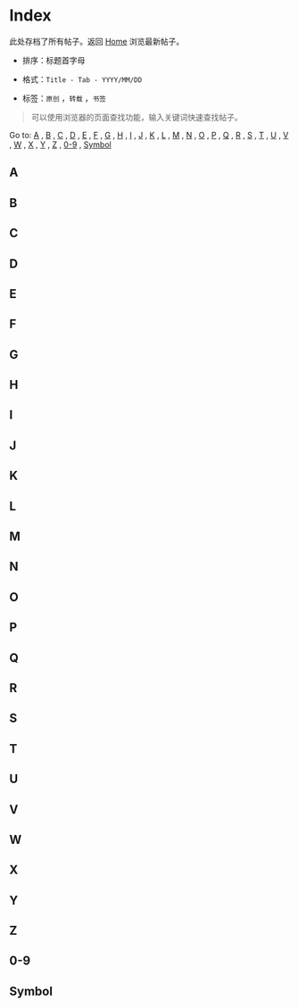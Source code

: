 # Index

此处存档了所有帖子。返回 [Home]() 浏览最新帖子。

- 排序：标题首字母

- 格式：`Title - Tab - YYYY/MM/DD`

- 标签：`原创` ，`转载` ，`书签`

> 可以使用浏览器的页面查找功能，输入关键词快速查找帖子。

Go to: [A](#a) , [B](#b) , [C](#c) , [D](#d) , [E](#e) , [F](#f) , [G](#g) , [H](#h) , [I](#i) , [J](#j) , [K](#k) , [L](#l) , [M](#m) , [N](#n) , [O](#o) , [P](#p) , [Q](#q) , [R](#r) , [S](#s) , [T](#t) , [U](#u) , [V](#v) , [W](#w) , [X](#x) , [Y](#y) , [Z](#z) , [0-9](#0-9) , [Symbol](#symbol)

## A

## B

## C

## D

## E

## F

## G

## H

## I

## J

## K

## L

## M

## N

## O

## P

## Q

## R

## S

## T

## U

## V

## W

## X

## Y

## Z

## 0-9

## Symbol
